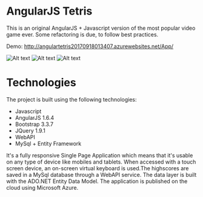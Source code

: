 # AngularJS Tetris

This is an original AngularJS + Javascript version of the most popular video game ever. Some refactoring is due, to follow best practices.

Demo: http://angulartetris20170918013407.azurewebsites.net/App/

![Alt text](https://github.com/TheoKand/AngularTetris/blob/master/Screenshots/1.png)
![Alt text](https://github.com/TheoKand/AngularTetris/blob/master/Screenshots/2.png)
![Alt text](https://github.com/TheoKand/AngularTetris/blob/master/Screenshots/3.png)

# Technologies
The project is built using the following technologies:

- Javascript
- AngularJS 1.6.4
- Bootstrap 3.3.7
- JQuery 1.9.1
- WebAPI
- MySql + Entity Framework

It's a fully responsive Single Page Application which means that it's usable on any type of device like mobiles and tablets. When accessed with a touch screen device, an on-screen virtual keyboard is used.The highscores are saved in a MySql database through a WebAPI service. The data layer is built with the ADO.NET Entity Data Model. The application is published on the cloud using Microsoft Azure.


